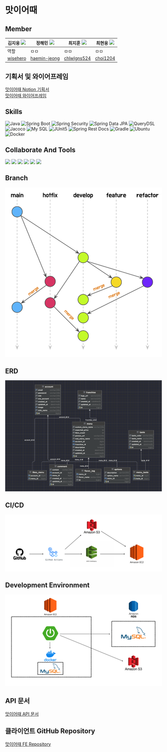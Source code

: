 # 맛이어때

## Member

| 김지웅 <img src="https://user-images.githubusercontent.com/55920132/120939947-86a46380-c755-11eb-979e-d5441c0bb286.png" width="20px"> | 정해민 <img src="https://user-images.githubusercontent.com/55920132/120939947-86a46380-c755-11eb-979e-d5441c0bb286.png" width="20px"> | 최지훈 <img src="https://user-images.githubusercontent.com/55920132/120939947-86a46380-c755-11eb-979e-d5441c0bb286.png" width="20px"> | 최현웅 <img src="https://user-images.githubusercontent.com/55920132/120939947-86a46380-c755-11eb-979e-d5441c0bb286.png" width="20px"> |
|------------------------------------------------------------------------------------------------------------------------------------|------------------------------------------------------------------------------------------------------------------------------------|------------------------------------------------------------------------------------------------------------------------------------|------------------------------------------------------------------------------------------------------------------------------------|
| 역할                                                                                                                                 | ㅁㅁ                                                                                                                                 | ㅁㅁ                                                                                                                                 | ㅁㅁ                                                                                                                                 |
| [wisehero](https://github.com/wisehero)                                                                                                                       | [haemin-jeong](https://github.com/haemin-jeong)                                                                                                | [chlwlgns524](https://github.com/chlwlgns524)                                                                                                 | [choi1204](https://github.com/choi1204)                                                                                                    |   

## 기획서 및 와이어프레임

[맛이어때 Notion 기획서](https://backend-devcourse.notion.site/938a431ee41a4c358f5826673cfbea88)<br>
[맛이어때 와이어프레임](https://www.figma.com/file/giZ2QkrKQT8uZ0K23HoNUI/%EB%82%98%EB%A7%8C%EC%9D%98-%EB%A9%94%EB%89%B4)

## Skills
![Java](https://img.shields.io/badge/Java-17-green.svg)
![Spring Boot](https://img.shields.io/badge/Spring&nbsp;Boot-2.7.2-green.svg)
![Spring Security](https://img.shields.io/badge/Spring&nbsp;Security-5.7.2-green.svg)
![Spring Data JPA](https://img.shields.io/badge/Spring%20Data%20JPA-2.7.2-brightgreen)
![QueryDSL](https://img.shields.io/badge/QueryDSL-5.0.0-green.svg)
![Jacoco](https://img.shields.io/badge/Jacoco-0.8.7-green.svg)
![My SQL](https://img.shields.io/badge/My&nbsp;SQL-8.0.29-green.svg)
![JUnit5](https://img.shields.io/badge/JUnit5-5.8.2-green.svg)
![Spring Rest Docs](https://img.shields.io/badge/Spring&nbsp;Rest&nbsp;Docs-2.0.6-green.svg)
![Gradle](https://img.shields.io/badge/Gradle-7.5.0-green.svg)
![Ubuntu](https://img.shields.io/badge/Ubuntu-20.04-green.svg)
![Docker](https://img.shields.io/badge/Docker-20.10.14-green.svg)

## Collaborate And Tools
<img src="https://img.shields.io/badge/IntelliJ-000000?style=flat-square&logo=IntelliJ%20IDEA&logoColor=white">
<img src="https://img.shields.io/badge/slack-FF880F?style=flat-square&logo=slack&logoColor=FFFFFF">
<img src="https://img.shields.io/badge/Discord-207BEA?style=flat-square&logo=discord&logoColor=FFFFFF">
<img src="https://img.shields.io/badge/GitHub-111111?style=flat-square&logo=GitHub&logoColor=FFFFFF">
<img src="https://img.shields.io/badge/Git-111111?style=flat-square&logo=Git&logoColor=FFFFFF">
<img src="https://img.shields.io/badge/Notion-yellow?style=flat-square&logo=Notion&logoColor=FFFFFF">


## Branch

<img src="src/images/branch.png" alt="branch">

## ERD

<img src="src/images/erd.png" alt="erd">

## CI/CD

<img src="src/images/cicd.png" alt="cicd">

## Development Environment

<img src="src/images/de.png" alt="development environment">

## API 문서

[맛이어때 API 문서](http://13.125.177.126:8080/docs/index.html)

## 클라이언트 GitHub Repository
[맛이어때 FE Repository](https://github.com/prgrms-web-devcourse/Team-Tasty-Masiottae-FE)

